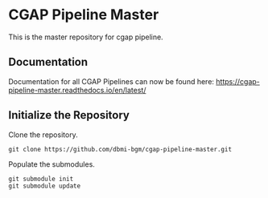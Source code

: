 # CGAP Pipeline Master

This is the master repository for cgap pipeline.

## Documentation

Documentation for all CGAP Pipelines can now be found here:
https://cgap-pipeline-master.readthedocs.io/en/latest/

## Initialize the Repository

Clone the repository.

    git clone https://github.com/dbmi-bgm/cgap-pipeline-master.git

Populate the submodules.

    git submodule init
    git submodule update
